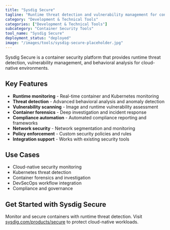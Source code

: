 ```yaml
---
title: "Sysdig Secure"
tagline: "Runtime threat detection and vulnerability management for containers"
category: "Development & Technical Tools"
categories: ["Development & Technical Tools"]
subcategory: "Container Security Tools"
tool_name: "Sysdig Secure"
deployment_status: "deployed"
image: "/images/tools/sysdig-secure-placeholder.jpg"
---
```

Sysdig Secure is a container security platform that provides runtime threat detection, vulnerability management, and behavioral analysis for cloud-native environments.

## Key Features

- **Runtime monitoring** - Real-time container and Kubernetes monitoring
- **Threat detection** - Advanced behavioral analysis and anomaly detection
- **Vulnerability scanning** - Image and runtime vulnerability assessment
- **Container forensics** - Deep investigation and incident response
- **Compliance automation** - Automated compliance reporting and frameworks
- **Network security** - Network segmentation and monitoring
- **Policy enforcement** - Custom security policies and rules
- **Integration support** - Works with existing security tools

## Use Cases

- Cloud-native security monitoring
- Kubernetes threat detection
- Container forensics and investigation
- DevSecOps workflow integration
- Compliance and governance

## Get Started with Sysdig Secure

Monitor and secure containers with runtime threat detection. Visit [sysdig.com/products/secure](https://sysdig.com/products/secure) to protect cloud-native workloads.
